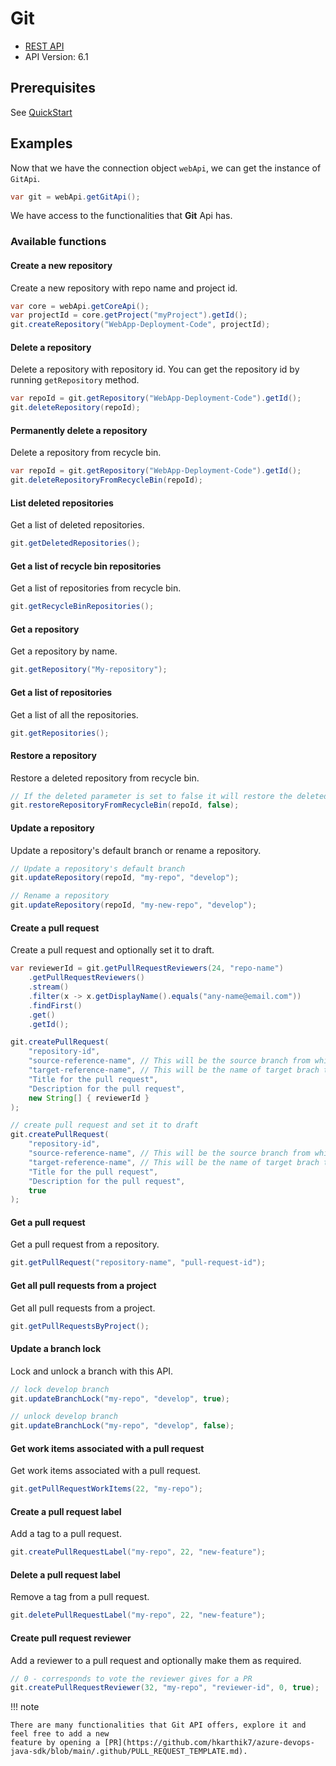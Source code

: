 # Git

- [REST API](https://docs.microsoft.com/en-us/rest/api/azure/devops/git/?view=azure-devops-rest-6.1)
- API Version: 6.1

## Prerequisites

See [QuickStart](quickstart.md)

## Examples

Now that we have the connection object `webApi`, we can get the instance of `GitApi`.

```java
var git = webApi.getGitApi();
```

We have access to the functionalities that **Git** Api has.

### Available functions

#### Create a new repository

Create a new repository with repo name and project id.

```java
var core = webApi.getCoreApi();
var projectId = core.getProject("myProject").getId();
git.createRepository("WebApp-Deployment-Code", projectId);
```

#### Delete a repository

Delete a repository with repository id. You can get the repository id by running `getRepository` method.

```java
var repoId = git.getRepository("WebApp-Deployment-Code").getId();
git.deleteRepository(repoId);
```

#### Permanently delete a repository

Delete a repository from recycle bin.

```java
var repoId = git.getRepository("WebApp-Deployment-Code").getId();
git.deleteRepositoryFromRecycleBin(repoId);
```

#### List deleted repositories

Get a list of deleted repositories.

```java
git.getDeletedRepositories();
```

#### Get a list of recycle bin repositories

Get a list of repositories from recycle bin.

```java
git.getRecycleBinRepositories();
```

#### Get a repository

Get a repository by name.

```java
git.getRepository("My-repository");
```

#### Get a list of repositories

Get a list of all the repositories.

```java
git.getRepositories();
```

#### Restore a repository

Restore a deleted repository from recycle bin.

```java
// If the deleted parameter is set to false it will restore the deleted repository
git.restoreRepositoryFromRecycleBin(repoId, false);
```

#### Update a repository

Update a repository's default branch or rename a repository.

```java
// Update a repository's default branch
git.updateRepository(repoId, "my-repo", "develop");

// Rename a repository
git.updateRepository(repoId, "my-new-repo", "develop");
```

#### Create a pull request

Create a pull request and optionally set it to draft.

```java
var reviewerId = git.getPullRequestReviewers(24, "repo-name")
    .getPullRequestReviewers()
    .stream()
    .filter(x -> x.getDisplayName().equals("any-name@email.com"))
    .findFirst()
    .get()
    .getId();

git.createPullRequest(
    "repository-id",
    "source-reference-name", // This will be the source branch from which you're merging the code. E.g., develop
    "target-reference-name", // This will be the name of target brach to which you're merging the code. Eg., main
    "Title for the pull request",
    "Description for the pull request",
    new String[] { reviewerId }
);

// create pull request and set it to draft
git.createPullRequest(
    "repository-id",
    "source-reference-name", // This will be the source branch from which you're merging the code. E.g., develop
    "target-reference-name", // This will be the name of target brach to which you're merging the code. Eg., main
    "Title for the pull request",
    "Description for the pull request",
    true
);
```

#### Get a pull request

Get a pull request from a repository.

```java
git.getPullRequest("repository-name", "pull-request-id");
```

#### Get all pull requests from a project

Get all pull requests from a project.

```java
git.getPullRequestsByProject();
```

#### Update a branch lock

Lock and unlock a branch with this API.

```java
// lock develop branch
git.updateBranchLock("my-repo", "develop", true);

// unlock develop branch
git.updateBranchLock("my-repo", "develop", false);
```

#### Get work items associated with a pull request

Get work items associated with a pull request.

```java
git.getPullRequestWorkItems(22, "my-repo");
```

#### Create a pull request label

Add a tag to a pull request.

```java
git.createPullRequestLabel("my-repo", 22, "new-feature");
```

#### Delete a pull request label

Remove a tag from a pull request.

```java
git.deletePullRequestLabel("my-repo", 22, "new-feature");
```

#### Create pull request reviewer

Add a reviewer to a pull request and optionally make them as required.

```java
// 0 - corresponds to vote the reviewer gives for a PR
git.createPullRequestReviewer(32, "my-repo", "reviewer-id", 0, true);
```

!!! note

    There are many functionalities that Git API offers, explore it and feel free to add a new
    feature by opening a [PR](https://github.com/hkarthik7/azure-devops-java-sdk/blob/main/.github/PULL_REQUEST_TEMPLATE.md).
